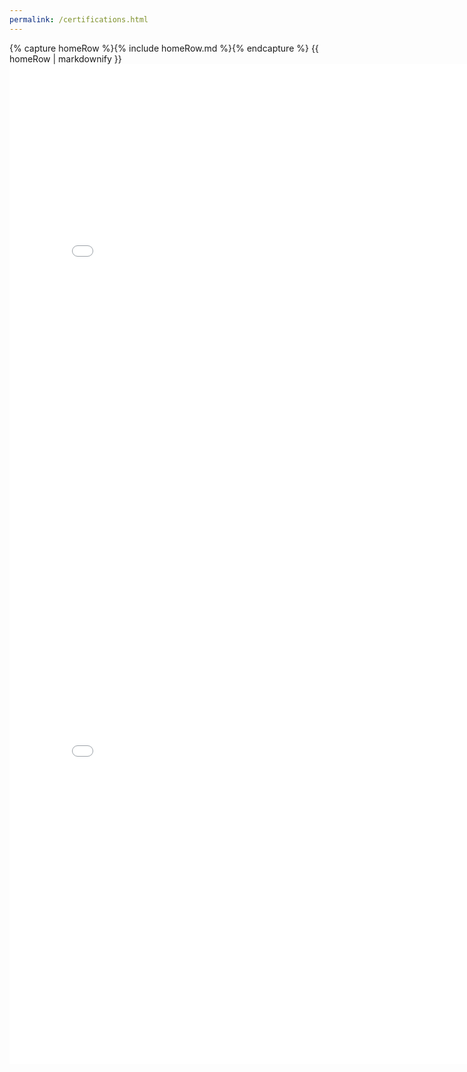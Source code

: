 ```yaml
---
permalink: /certifications.html
---
```


<body>
    {% capture homeRow %}{% include homeRow.md %}{% endcapture %}
    {{ homeRow | markdownify }}
</body>

<embed src="/assets/pdfs/lvl1.pdf" width="800px" height="800px" />
<embed src="/assets/pdfs/lvl2.pdf" width="800px" height="800px" />